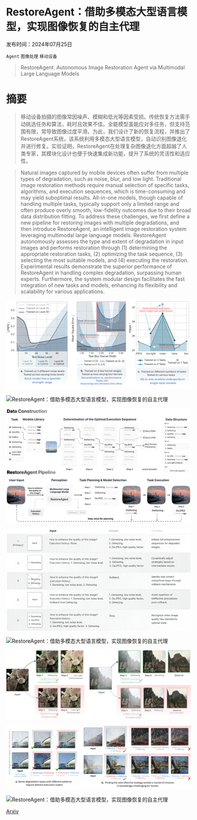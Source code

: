 # RestoreAgent：借助多模态大型语言模型，实现图像恢复的自主代理

发布时间：2024年07月25日

`Agent` `图像处理` `移动设备`

> RestoreAgent: Autonomous Image Restoration Agent via Multimodal Large Language Models

# 摘要

> 移动设备拍摄的图像常因噪声、模糊和低光等因素受损。传统恢复方法需手动挑选任务和算法，耗时且效果不佳。全能模型虽能应对多任务，但支持范围有限，常导致图像过度平滑。为此，我们设计了新的恢复流程，并推出了RestoreAgent系统，该系统利用多模态大型语言模型，自动识别图像退化并进行修复。实验证明，RestoreAgent在处理复杂图像退化方面超越了人类专家，其模块化设计也便于快速集成新功能，提升了系统的灵活性和适应性。

> Natural images captured by mobile devices often suffer from multiple types of degradation, such as noise, blur, and low light. Traditional image restoration methods require manual selection of specific tasks, algorithms, and execution sequences, which is time-consuming and may yield suboptimal results. All-in-one models, though capable of handling multiple tasks, typically support only a limited range and often produce overly smooth, low-fidelity outcomes due to their broad data distribution fitting. To address these challenges, we first define a new pipeline for restoring images with multiple degradations, and then introduce RestoreAgent, an intelligent image restoration system leveraging multimodal large language models. RestoreAgent autonomously assesses the type and extent of degradation in input images and performs restoration through (1) determining the appropriate restoration tasks, (2) optimizing the task sequence, (3) selecting the most suitable models, and (4) executing the restoration. Experimental results demonstrate the superior performance of RestoreAgent in handling complex degradation, surpassing human experts. Furthermore, the system modular design facilitates the fast integration of new tasks and models, enhancing its flexibility and scalability for various applications.

![RestoreAgent：借助多模态大型语言模型，实现图像恢复的自主代理](../../../paper_images/2407.18035/x1.png)

![RestoreAgent：借助多模态大型语言模型，实现图像恢复的自主代理](../../../paper_images/2407.18035/x2.png)

![RestoreAgent：借助多模态大型语言模型，实现图像恢复的自主代理](../../../paper_images/2407.18035/x3.png)

![RestoreAgent：借助多模态大型语言模型，实现图像恢复的自主代理](../../../paper_images/2407.18035/x4.png)

![RestoreAgent：借助多模态大型语言模型，实现图像恢复的自主代理](../../../paper_images/2407.18035/x5.png)

![RestoreAgent：借助多模态大型语言模型，实现图像恢复的自主代理](../../../paper_images/2407.18035/x6.png)

![RestoreAgent：借助多模态大型语言模型，实现图像恢复的自主代理](../../../paper_images/2407.18035/x7.png)

![RestoreAgent：借助多模态大型语言模型，实现图像恢复的自主代理](../../../paper_images/2407.18035/x8.png)

[Arxiv](https://arxiv.org/abs/2407.18035)